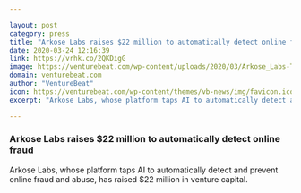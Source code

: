 ```yaml
---

layout: post
category: press
title: "Arkose Labs raises $22 million to automatically detect online fraud"
date: 2020-03-24 12:16:39
link: https://vrhk.co/2QKDigG
image: https://venturebeat.com/wp-content/uploads/2020/03/Arkose_Labs-Taps-Reed-Taussig-to-Join-Board-of-Directors-e1584655349555.jpg?w=1200&strip=all
domain: venturebeat.com
author: "VentureBeat"
icon: https://venturebeat.com/wp-content/themes/vb-news/img/favicon.ico
excerpt: "Arkose Labs, whose platform taps AI to automatically detect and prevent online fraud and abuse, has raised $22 million in venture capital."

---
```


### Arkose Labs raises $22 million to automatically detect online fraud

Arkose Labs, whose platform taps AI to automatically detect and prevent online fraud and abuse, has raised $22 million in venture capital.